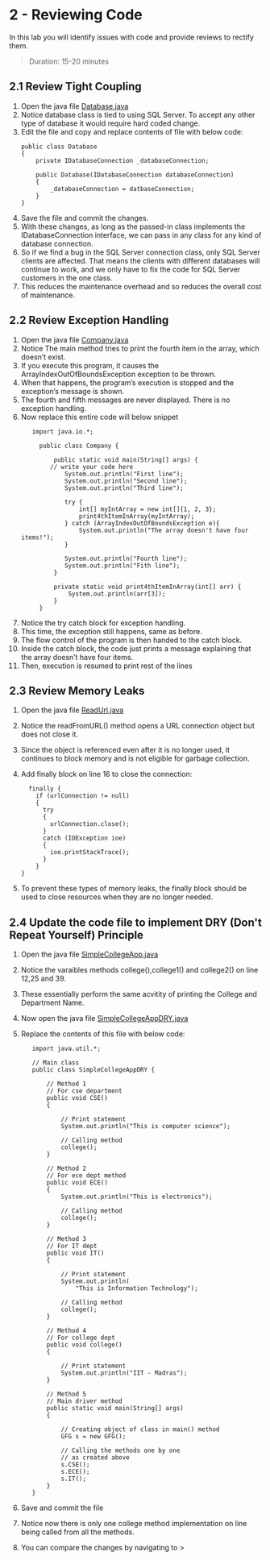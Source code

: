 # 2 - Reviewing Code
In this lab you will identify issues with code and provide reviews to rectify them.
> Duration: 15-20 minutes

## 2.1 Review Tight Coupling

1. Open the java file [Database.java](../codeReview/Database.java)
2. Notice database class is tied to using SQL Server. To accept any other type of database it would require hard coded change.
3. Edit the file and copy and replace contents of file with below code:
   ```
   public class Database
   {
       private IDatabaseConnection _databaseConnection;
   
       public Database(IDatabaseConnection databaseConnection)
       {
           _databaseConnection = datbaseConnection;
       }
   }
   ```
5. Save the file and commit the changes.
6. With these changes, as long as the passed-in class implements the IDatabaseConnection interface, we can pass in any class for any kind of database connection.
7. So if we find a bug in the SQL Server connection class, only SQL Server clients are affected. That means the clients with different databases will continue to work, and we only have to fix the code for SQL Server customers in the one class.
8. This reduces the maintenance overhead and so reduces the overall cost of maintenance.

## 2.2 Review Exception Handling

1. Open the java file [Company.java](../codeReview/Company.java)
2. Notice The main method tries to print the fourth item in the array, which doesn’t exist.
3. If you execute this program, it causes the ArrayIndexOutOfBoundsException exception to be thrown.
4. When that happens, the program’s execution is stopped and the exception’s message is shown.
5. The fourth and fifth messages are never displayed. There is no exception handling.
6. Now replace this entire code will below snippet
    ```
       import java.io.*;

         public class Company {
         
             public static void main(String[] args) {
         	// write your code here
         	    System.out.println("First line");
         	    System.out.println("Second line");
         	    System.out.println("Third line");
         
         	    try {
         	        int[] myIntArray = new int[]{1, 2, 3};
         	        print4thItemInArray(myIntArray);
         	    } catch (ArrayIndexOutOfBoundsException e){
         	        System.out.println("The array doesn't have four items!");
         	    }
         
         	    System.out.println("Fourth line");
         	    System.out.println("Fith line");
             }
         
             private static void print4thItemInArray(int[] arr) {
                 System.out.println(arr[3]);
             }
         }
     ```
7. Notice the try catch block for exception handling.
8. This time, the exception still happens, same as before.
9. The flow control of the program is then handed to the catch block.
10. Inside the catch block, the code just prints a message explaining that the array doesn’t have four items.
11. Then, execution is resumed to print rest of the lines

## 2.3 Review Memory Leaks

1. Open the java file [ReadUrl.java](../codeReview/ReadUrl.java)
2. Notice the readFromURL() method opens a URL connection object but does not close it.
3. Since the object is referenced even after it is no longer used, it continues to block memory and is not eligible for garbage collection.
4. Add finally block on line 16 to close the connection:

    ```
      finally {
        if (urlConnection != null)
        {
          try
          {
            urlConnection.close();
          }
          catch (IOException ioe)
          {
            ioe.printStackTrace();
          }
        }
    }
    ``` 
5. To prevent these types of memory leaks, the finally block should be used to close resources when they are no longer needed.

   
## 2.4 Update the code file to implement DRY (Don't Repeat Yourself) Principle
1. Open the java file [SimpleCollegeApp.java](../dry-principle/SimpleCollegeApp.java)
2. Notice the varaibles methods college(),college1() and college2() on line 12,25 and 39.
3. These essentially perform the same acvitity of printing the College and Department Name.
4. Now open the java file [SimpleCollegeAppDRY.java](../dry-principle/SimpleCollegeAppDRY.java)
5. Replace the contents of this file with below code:

   ```
      import java.util.*;
       
      // Main class
      public class SimpleCollegeAppDRY {
       
          // Method 1
          // For cse department
          public void CSE()
          {
       
              // Print statement
              System.out.println("This is computer science");
       
              // Calling method
              college();
          }
       
          // Method 2
          // For ece dept method
          public void ECE()
          {
              System.out.println("This is electronics");
       
              // Calling method
              college();
          }
       
          // Method 3
          // For IT dept
          public void IT()
          {
       
              // Print statement
              System.out.println(
                  "This is Information Technology");
       
              // Calling method
              college();
          }
       
          // Method 4
          // For college dept
          public void college()
          {
       
              // Print statement
              System.out.println("IIT - Madras");
          }
       
          // Method 5
          // Main driver method
          public static void main(String[] args)
          {
       
              // Creating object of class in main() method
              GFG s = new GFG();
       
              // Calling the methods one by one
              // as created above
              s.CSE();
              s.ECE();
              s.IT();
          }
      }
   ```
6. Save and commit the file
7. Notice now there is only one college method implementation on line being called from all the methods.
8. You can compare the changes by navigating to > 
